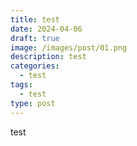 ```yaml
---
title: test
date: 2024-04-06
draft: true
image: /images/post/01.png
description: test
categories:
  - test
tags:
  - test
type: post
---
```

test
